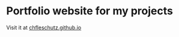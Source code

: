 # Portfolio website for my projects

Visit it at [chfleschutz.github.io](https://chfleschutz.github.io)
